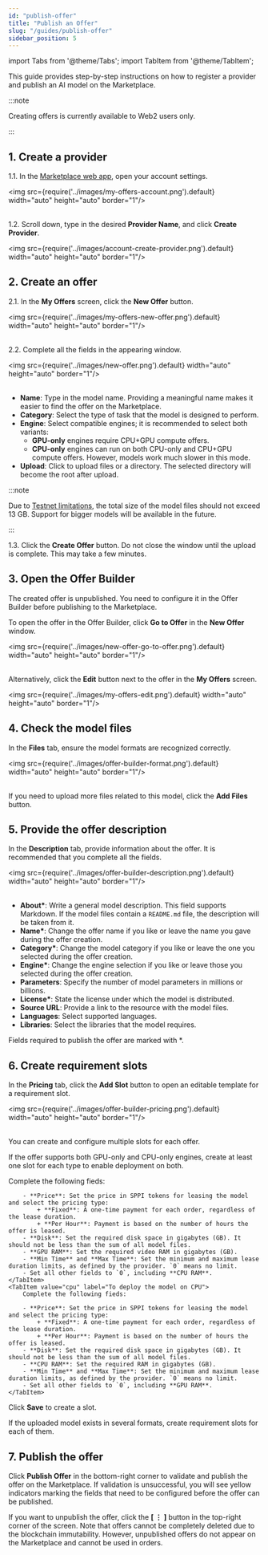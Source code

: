 ```yaml
---
id: "publish-offer"
title: "Publish an Offer"
slug: "/guides/publish-offer"
sidebar_position: 5
---
```


import Tabs from '@theme/Tabs';
import TabItem from '@theme/TabItem';

This guide provides step-by-step instructions on how to register a provider and publish an AI model on the Marketplace.

:::note

Creating offers is currently available to Web2 users only.

:::

## 1. Create a provider

1.1. In the [Marketplace web app](https://marketplace.superprotocol.com/), open your account settings.

<img src={require('../images/my-offers-account.png').default} width="auto" height="auto" border="1"/>
<br/>
<br/>

1.2. Scroll down, type in the desired **Provider Name**, and click **Create Provider**.

<img src={require('../images/account-create-provider.png').default} width="auto" height="auto" border="1"/>
<br/>

## 2. Create an offer

2.1. In the **My Offers** screen, click the **New Offer** button.

<img src={require('../images/my-offers-new-offer.png').default} width="auto" height="auto" border="1"/>
<br/>
<br/>

2.2. Complete all the fields in the appearing window.

<img src={require('../images/new-offer.png').default} width="auto" height="auto" border="1"/>
<br/>
<br/>

- **Name**: Type in the model name. Providing a meaningful name makes it easier to find the offer on the Marketplace.
- **Category**: Select the type of task that the model is designed to perform.
- **Engine**: Select compatible engines; it is recommended to select both variants:
    + **GPU-only** engines require CPU+GPU compute offers.
    + **CPU-only** engines can run on both CPU-only and CPU+GPU compute offers. However, models work much slower in this mode.
- **Upload**: Click to upload files or a directory. The selected directory will become the root after upload.

:::note

Due to [Testnet limitations](/marketplace/limitations), the total size of the model files should not exceed 13 GB. Support for bigger models will be available in the future.

:::

1.3. Click the **Create Offer** button. Do not close the window until the upload is complete. This may take a few minutes.

## 3. Open the Offer Builder

The created offer is unpublished. You need to configure it in the Offer Builder before publishing to the Marketplace.

To open the offer in the Offer Builder, click **Go to Offer** in the **New Offer** window.

<img src={require('../images/new-offer-go-to-offer.png').default} width="auto" height="auto" border="1"/>
<br/>
<br/>

Alternatively, click the **Edit** button next to the offer in the **My Offers** screen.

<img src={require('../images/my-offers-edit.png').default} width="auto" height="auto" border="1"/>
<br/>

## 4. Check the model files

In the **Files** tab, ensure the model formats are recognized correctly.

<img src={require('../images/offer-builder-format.png').default} width="auto" height="auto" border="1"/>
<br/>
<br/>

If you need to upload more files related to this model, click the **Add Files** button.

## 5. Provide the offer description

In the **Description** tab, provide information about the offer. It is recommended that you complete all the fields.

<img src={require('../images/offer-builder-description.png').default} width="auto" height="auto" border="1"/>
<br/>
<br/>

- **About\***: Write a general model description. This field supports Markdown. If the model files contain a `README.md` file, the description will be taken from it.
- **Name\***: Change the offer name if you like or leave the name you gave during the offer creation.
- **Category\***: Change the model category if you like or leave the one you selected during the offer creation.
- **Engine\***: Change the engine selection if you like or leave those you selected during the offer creation. 
- **Parameters**: Specify the number of model parameters in millions or billions.
- **License\***: State the license under which the model is distributed.
- **Source URL**: Provide a link to the resource with the model files.
- **Languages**: Select supported languages.
- **Libraries**: Select the libraries that the model requires.

Fields required to publish the offer are marked with \*.

## 6. Create requirement slots

In the **Pricing** tab, click the **Add Slot** button to open an editable template for a requirement slot.

<img src={require('../images/offer-builder-pricing.png').default} width="auto" height="auto" border="1"/>
<br/>
<br/>

You can create and configure multiple slots for each offer.

If the offer supports both GPU-only and CPU-only engines, create at least one slot for each type to enable deployment on both.

<Tabs>
    <TabItem value="gpu" label="To deploy the model on GPU" default>
        Complete the following fieds:

        - **Price**: Set the price in SPPI tokens for leasing the model and select the pricing type:
            + **Fixed**: A one-time payment for each order, regardless of the lease duration.
            + **Per Hour**: Payment is based on the number of hours the offer is leased.
        - **Disk**: Set the required disk space in gigabytes (GB). It should not be less than the sum of all model files.
        - **GPU RAM**: Set the required video RAM in gigabytes (GB).
        - **Min Time** and **Max Time**: Set the minimum and maximum lease duration limits, as defined by the provider. `0` means no limit.
        - Set all other fields to `0`, including **CPU RAM**.
    </TabItem>
    <TabItem value="cpu" label="To deploy the model on CPU">
        Complete the following fieds:

        - **Price**: Set the price in SPPI tokens for leasing the model and select the pricing type:
            + **Fixed**: A one-time payment for each order, regardless of the lease duration.
            + **Per Hour**: Payment is based on the number of hours the offer is leased.
        - **Disk**: Set the required disk space in gigabytes (GB). It should not be less than the sum of all model files.
        - **CPU RAM**: Set the required RAM in gigabytes (GB).
        - **Min Time** and **Max Time**: Set the minimum and maximum lease duration limits, as defined by the provider. `0` means no limit.
        - Set all other fields to `0`, including **GPU RAM**.
    </TabItem>
</Tabs>

Click **Save** to create a slot.

If the uploaded model exists in several formats, create requirement slots for each of them.

## 7. Publish the offer

Click **Publish Offer** in the bottom-right corner to validate and publish the offer on the Marketplace. If validation is unsuccessful, you will see yellow indicators marking the fields that need to be configured before the offer can be published.

If you want to unpublish the offer, click the **[ ⋮ ]** button in the top-right corner of the screen. Note that offers cannot be completely deleted due to the blockchain immutability. However, unpublished offers do not appear on the Marketplace and cannot be used in orders.